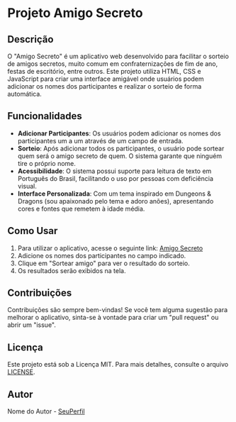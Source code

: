 # Projeto Amigo Secreto

## Descrição
O "Amigo Secreto" é um aplicativo web desenvolvido para facilitar o sorteio de amigos secretos, muito comum em confraternizações de fim de ano, festas de escritório, entre outros. Este projeto utiliza HTML, CSS e JavaScript para criar uma interface amigável onde usuários podem adicionar os nomes dos participantes e realizar o sorteio de forma automática.

## Funcionalidades
- **Adicionar Participantes**: Os usuários podem adicionar os nomes dos participantes um a um através de um campo de entrada.
- **Sorteio**: Após adicionar todos os participantes, o usuário pode sortear quem será o amigo secreto de quem. O sistema garante que ninguém tire o próprio nome.
- **Acessibilidade**: O sistema possui suporte para leitura de texto em Português do Brasil, facilitando o uso por pessoas com deficiência visual.
- **Interface Personalizada**: Com um tema inspirado em Dungeons & Dragons (sou apaixonado pelo tema e adoro anões), apresentando cores e fontes que remetem à idade média.

## Como Usar
1. Para utilizar o aplicativo, acesse o seguinte link: [Amigo Secreto](https://github.com/Brazillian-sYn/Challenge---Amigo-Secreto)
2. Adicione os nomes dos participantes no campo indicado.
3. Clique em "Sortear amigo" para ver o resultado do sorteio.
4. Os resultados serão exibidos na tela.

## Contribuições
Contribuições são sempre bem-vindas! Se você tem alguma sugestão para melhorar o aplicativo, sinta-se à vontade para criar um "pull request" ou abrir um "issue".

## Licença
Este projeto está sob a Licença MIT. Para mais detalhes, consulte o arquivo [LICENSE](https://github.com/Brazillian-sYn/Challenge---Amigo-Secreto/blob/main/LICENSE).

## Autor
Nome do Autor - [SeuPerfil](https://github.com/Brazillian-sYn)
